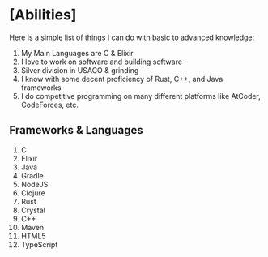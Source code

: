 # [Abilities]
Here is a simple list of things I can do with basic to advanced knowledge:

1. My Main Languages are C & Elixir
2. I love to work on software and building software
3. Silver division in USACO & grinding
4. I know with some decent proficiency of Rust, C++, and Java frameworks
5. I do competitive programming on many different platforms like AtCoder, CodeForces, etc.

## Frameworks & Languages

1. C
2. Elixir
3. Java
4. Gradle
5. NodeJS
6. Clojure
7. Rust
8. Crystal
9. C++
10. Maven
11. HTML5
12. TypeScript

